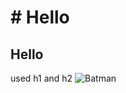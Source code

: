 <h1># Hello</h1>
<h2>Hello</h2>

used h1 and h2
![Batman](https://i.pinimg.com/736x/9c/9b/e7/9c9be78eb0e51b298f06dddf0dbd1223.jpg)
